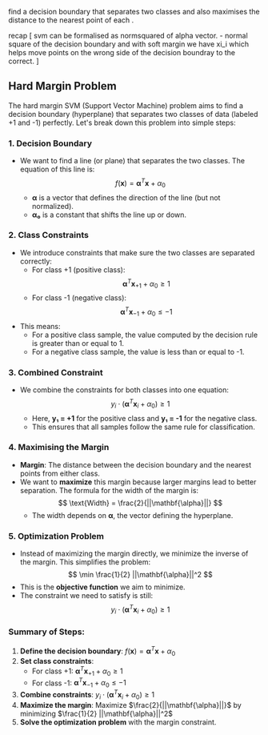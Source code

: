 
find a decision boundary that separates two classes and also maximises the distance to the nearest point of each .

recap [
svm can be formalised as normsquared of alpha vector. - normal square of the decision boundary and with soft margin we have xi_i which helps move points on the wrong side of the decision boundray to  the correct.
]

## Hard Margin Problem

The hard margin SVM (Support Vector Machine) problem aims to find a decision boundary (hyperplane) that separates two classes of data (labeled +1 and -1) perfectly. Let's break down this problem into simple steps:

### 1. **Decision Boundary**
   - We want to find a line (or plane) that separates the two classes. The equation of this line is:
     $$
     f(\mathbf{x}) = \mathbf{\alpha}^T \mathbf{x} + \alpha_0
     $$
     - **α** is a vector that defines the direction of the line (but not normalized).
     - **α₀** is a constant that shifts the line up or down.

### 2. **Class Constraints**
   - We introduce constraints that make sure the two classes are separated correctly:
     - For class +1 (positive class): $$
       \mathbf{\alpha}^T \mathbf{x}_{+1} + \alpha_0 \geq 1
     $$
     - For class -1 (negative class): $$
       \mathbf{\alpha}^T \mathbf{x}_{-1} + \alpha_0 \leq -1
     $$
   - This means:
     - For a positive class sample, the value computed by the decision rule is greater than or equal to 1.
     - For a negative class sample, the value is less than or equal to -1.

### 3. **Combined Constraint**
   - We combine the constraints for both classes into one equation:
     $$
     y_i \cdot (\mathbf{\alpha}^T \mathbf{x}_i + \alpha_0) \geq 1
     $$
     - Here, **y₁ = +1** for the positive class and **y₁ = -1** for the negative class.
     - This ensures that all samples follow the same rule for classification.

### 4. **Maximising the Margin**
   - **Margin**: The distance between the decision boundary and the nearest points from either class.
   - We want to **maximize** this margin because larger margins lead to better separation. The formula for the width of the margin is:
     $$
     \text{Width} = \frac{2}{||\mathbf{\alpha}||}
     $$
     - The width depends on **α**, the vector defining the hyperplane.

### 5. **Optimization Problem**
   - Instead of maximizing the margin directly, we minimize the inverse of the margin. This simplifies the problem:
     $$
     \min \frac{1}{2} ||\mathbf{\alpha}||^2
     $$
   - This is the **objective function** we aim to minimize.
   - The constraint we need to satisfy is still:
     $$
     y_i \cdot (\mathbf{\alpha}^T \mathbf{x}_i + \alpha_0) \geq 1
     $$

### Summary of Steps:
1. **Define the decision boundary**: $f(\mathbf{x}) = \mathbf{\alpha}^T \mathbf{x} + \alpha_0$
2. **Set class constraints**:
   - For class +1: $\mathbf{\alpha}^T \mathbf{x}_{+1} + \alpha_0 \geq 1$
   - For class -1: $\mathbf{\alpha}^T \mathbf{x}_{-1} + \alpha_0 \leq -1$
3. **Combine constraints**: $y_i \cdot (\mathbf{\alpha}^T \mathbf{x}_i + \alpha_0) \geq 1$
4. **Maximize the margin**: Maximize $\frac{2}{||\mathbf{\alpha}||}$ by minimizing $\frac{1}{2} ||\mathbf{\alpha}||^2$
5. **Solve the optimization problem** with the margin constraint.

